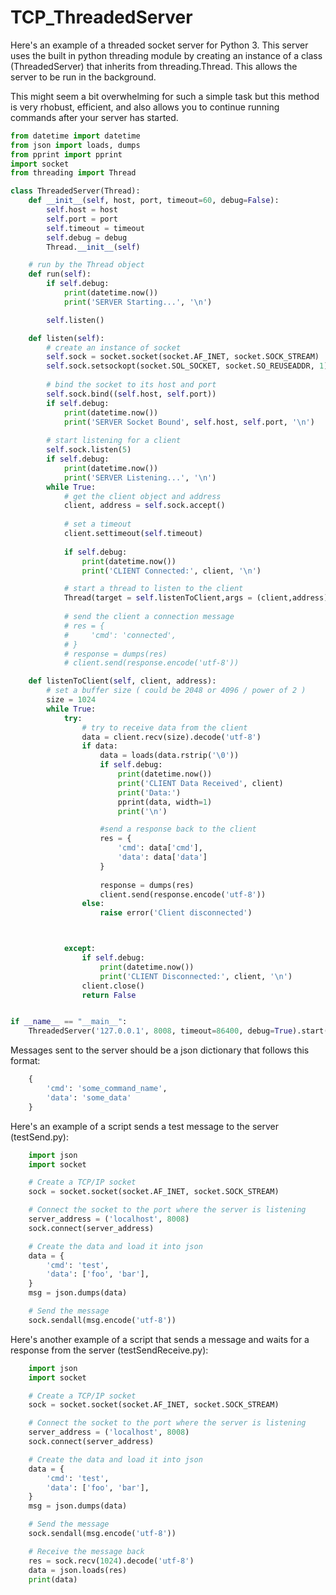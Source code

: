 # TCP_ThreadedServer

Here's an example of a threaded socket server for Python 3. This server uses the built in python threading module by creating an instance of a class (ThreadedServer) that inherits from threading.Thread. This allows the server to be run in the background.

This might seem a bit overwhelming for such a simple task but this method is very rhobust, efficient, and also allows you to continue running commands after your server has started.

```python
from datetime import datetime
from json import loads, dumps
from pprint import pprint
import socket
from threading import Thread

class ThreadedServer(Thread):
    def __init__(self, host, port, timeout=60, debug=False):   
        self.host = host
        self.port = port
        self.timeout = timeout
        self.debug = debug
        Thread.__init__(self)

    # run by the Thread object
    def run(self):
        if self.debug:
            print(datetime.now())
            print('SERVER Starting...', '\n')

        self.listen()

    def listen(self):
        # create an instance of socket
        self.sock = socket.socket(socket.AF_INET, socket.SOCK_STREAM)
        self.sock.setsockopt(socket.SOL_SOCKET, socket.SO_REUSEADDR, 1)
        
        # bind the socket to its host and port
        self.sock.bind((self.host, self.port))
        if self.debug:
            print(datetime.now())
            print('SERVER Socket Bound', self.host, self.port, '\n')
        
        # start listening for a client
        self.sock.listen(5)
        if self.debug:
            print(datetime.now())
            print('SERVER Listening...', '\n')
        while True:
            # get the client object and address
            client, address = self.sock.accept()
            
            # set a timeout
            client.settimeout(self.timeout)
            
            if self.debug:
                print(datetime.now())
                print('CLIENT Connected:', client, '\n')

            # start a thread to listen to the client
            Thread(target = self.listenToClient,args = (client,address)).start()
            
            # send the client a connection message
            # res = {
            #     'cmd': 'connected',
            # }
            # response = dumps(res)
            # client.send(response.encode('utf-8'))

    def listenToClient(self, client, address):
        # set a buffer size ( could be 2048 or 4096 / power of 2 )
        size = 1024
        while True:
            try:
                # try to receive data from the client
                data = client.recv(size).decode('utf-8')
                if data:
                    data = loads(data.rstrip('\0'))
                    if self.debug:
                        print(datetime.now())
                        print('CLIENT Data Received', client)
                        print('Data:')
                        pprint(data, width=1)
                        print('\n')

                    #send a response back to the client
                    res = {
                        'cmd': data['cmd'],
                        'data': data['data']
                    }
 
                    response = dumps(res)
                    client.send(response.encode('utf-8'))
                else:
                    raise error('Client disconnected')



            except:
                if self.debug:
                    print(datetime.now())
                    print('CLIENT Disconnected:', client, '\n')
                client.close()
                return False


if __name__ == "__main__":
    ThreadedServer('127.0.0.1', 8008, timeout=86400, debug=True).start()
```

Messages sent to the server should be a json dictionary that follows this format:

```python
	{
		'cmd': 'some_command_name',
		'data': 'some_data'
	}
```

Here's an example of a script sends a test message to the server (testSend.py):

```python
	import json
	import socket

	# Create a TCP/IP socket
	sock = socket.socket(socket.AF_INET, socket.SOCK_STREAM)

	# Connect the socket to the port where the server is listening
	server_address = ('localhost', 8008)
	sock.connect(server_address)

	# Create the data and load it into json
	data = {
		'cmd': 'test',
		'data': ['foo', 'bar'],
	}
	msg = json.dumps(data)

	# Send the message
	sock.sendall(msg.encode('utf-8'))
```

Here's another example of a script that sends a message and waits for a response from the server (testSendReceive.py):

```python
	import json
	import socket

	# Create a TCP/IP socket
	sock = socket.socket(socket.AF_INET, socket.SOCK_STREAM)

	# Connect the socket to the port where the server is listening
	server_address = ('localhost', 8008)
	sock.connect(server_address)

	# Create the data and load it into json
	data = {
		'cmd': 'test',
		'data': ['foo', 'bar'],
	}
	msg = json.dumps(data)

	# Send the message
	sock.sendall(msg.encode('utf-8'))

	# Receive the message back
	res = sock.recv(1024).decode('utf-8')
	data = json.loads(res)
	print(data)
```